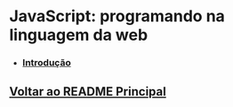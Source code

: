 # JavaScript: programando na linguagem da web

- ### [Introdução](./Material-Estudo/introducao.md)



## [Voltar ao README Principal](../README.md)

